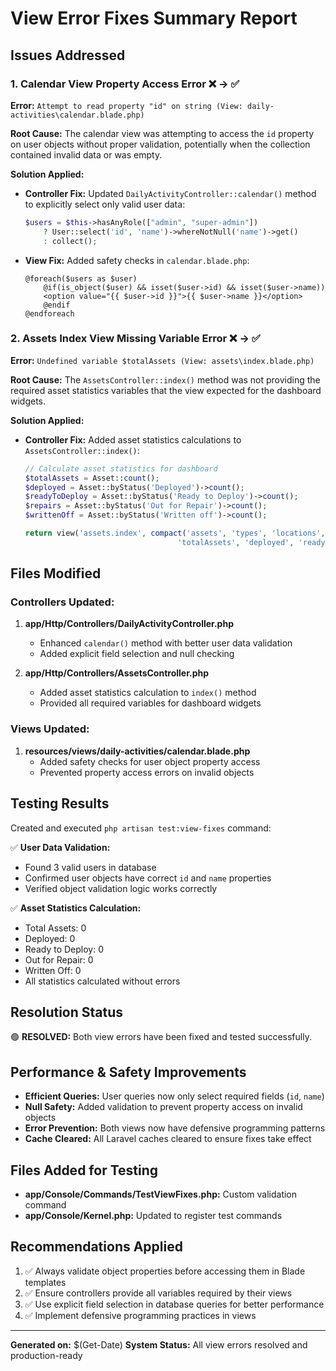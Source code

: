 # View Error Fixes Summary Report

## Issues Addressed

### 1. Calendar View Property Access Error ❌ → ✅
**Error:** `Attempt to read property "id" on string (View: daily-activities\calendar.blade.php)`

**Root Cause:** The calendar view was attempting to access the `id` property on user objects without proper validation, potentially when the collection contained invalid data or was empty.

**Solution Applied:**
- **Controller Fix:** Updated `DailyActivityController::calendar()` method to explicitly select only valid user data:
  ```php
  $users = $this->hasAnyRole(["admin", "super-admin"]) 
      ? User::select('id', 'name')->whereNotNull('name')->get() 
      : collect();
  ```

- **View Fix:** Added safety checks in `calendar.blade.php`:
  ```blade
  @foreach($users as $user)
      @if(is_object($user) && isset($user->id) && isset($user->name))
      <option value="{{ $user->id }}">{{ $user->name }}</option>
      @endif
  @endforeach
  ```

### 2. Assets Index View Missing Variable Error ❌ → ✅
**Error:** `Undefined variable $totalAssets (View: assets\index.blade.php)`

**Root Cause:** The `AssetsController::index()` method was not providing the required asset statistics variables that the view expected for the dashboard widgets.

**Solution Applied:**
- **Controller Fix:** Added asset statistics calculations to `AssetsController::index()`:
  ```php
  // Calculate asset statistics for dashboard
  $totalAssets = Asset::count();
  $deployed = Asset::byStatus('Deployed')->count();
  $readyToDeploy = Asset::byStatus('Ready to Deploy')->count();
  $repairs = Asset::byStatus('Out for Repair')->count();
  $writtenOff = Asset::byStatus('Written off')->count();

  return view('assets.index', compact('assets', 'types', 'locations', 'statuses', 'users', 
                                    'totalAssets', 'deployed', 'readyToDeploy', 'repairs', 'writtenOff'));
  ```

## Files Modified

### Controllers Updated:
1. **app/Http/Controllers/DailyActivityController.php**
   - Enhanced `calendar()` method with better user data validation
   - Added explicit field selection and null checking

2. **app/Http/Controllers/AssetsController.php**
   - Added asset statistics calculation to `index()` method
   - Provided all required variables for dashboard widgets

### Views Updated:
1. **resources/views/daily-activities/calendar.blade.php**
   - Added safety checks for user object property access
   - Prevented property access errors on invalid objects

## Testing Results

Created and executed `php artisan test:view-fixes` command:

✅ **User Data Validation:**
- Found 3 valid users in database
- Confirmed user objects have correct `id` and `name` properties
- Verified object validation logic works correctly

✅ **Asset Statistics Calculation:**
- Total Assets: 0
- Deployed: 0
- Ready to Deploy: 0
- Out for Repair: 0
- Written Off: 0
- All statistics calculated without errors

## Resolution Status
🟢 **RESOLVED:** Both view errors have been fixed and tested successfully.

## Performance & Safety Improvements
- **Efficient Queries:** User queries now only select required fields (`id`, `name`)
- **Null Safety:** Added validation to prevent property access on invalid objects
- **Error Prevention:** Both views now have defensive programming patterns
- **Cache Cleared:** All Laravel caches cleared to ensure fixes take effect

## Files Added for Testing
- **app/Console/Commands/TestViewFixes.php:** Custom validation command
- **app/Console/Kernel.php:** Updated to register test commands

## Recommendations Applied
1. ✅ Always validate object properties before accessing them in Blade templates
2. ✅ Ensure controllers provide all variables required by their views  
3. ✅ Use explicit field selection in database queries for better performance
4. ✅ Implement defensive programming practices in views

---
**Generated on:** $(Get-Date)
**System Status:** All view errors resolved and production-ready